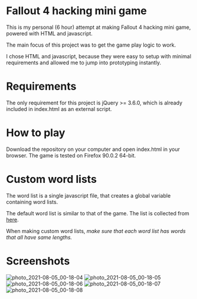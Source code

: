# Fallout 4 hacking mini game
This is my personal (6 hour) attempt at making Fallout 4 hacking mini game, powered with HTML and javascript.

The main focus of this project was to get the game play logic to work.

I chose HTML and javascript, because they were easy to setup with minimal requirements and allowed me to jump into prototyping instantly.


# Requirements
The only requirement for this project is jQuery >= 3.6.0, which is already included in index.html as an external script.


# How to play
Download the repository on your computer and open index.html in your browser. The game is tested on Firefox 90.0.2 64-bit.


# Custom word lists
The word list is a single javascript file, that creates a global variable containing word lists. 

The default word list is similar to that of the game. The list is collected from [here](https://www.reddit.com/r/Fallout/comments/75ma3j/all_possible_words_in_the_hacking_minigame_found/).

When making custom word lists, _make sure that each word list has words that all have same lengths._

# Screenshots
![photo_2021-08-05_00-18-04](https://user-images.githubusercontent.com/12672127/128261133-f4efc530-65ae-4ce6-b99a-95cfc8458033.jpg)
![photo_2021-08-05_00-18-05](https://user-images.githubusercontent.com/12672127/128261137-c9dbca15-0e18-43f0-aba1-359602372da8.jpg)
![photo_2021-08-05_00-18-06](https://user-images.githubusercontent.com/12672127/128261140-472a99d1-d4a5-4f4e-b7e4-a91ac1dcd631.jpg)
![photo_2021-08-05_00-18-07](https://user-images.githubusercontent.com/12672127/128261142-e3f04073-ab32-4dac-9424-3bebd6ddfbf9.jpg)
![photo_2021-08-05_00-18-08](https://user-images.githubusercontent.com/12672127/128261145-9e9b882d-e451-43a6-9cd6-e6a3b21e63b1.jpg)

